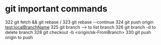 # git important commands
  322  git fetch && git rebase <origin>/<test>
  323  git rebase --continue
  324  git push origin <test:localBranchName>
  325  git branch --> to list branch
  326  git branch -d <sk-BranchName> to delete branch
  328  git checkout -b <sk-LocalBranchName> <origin/sk-FromBranch>
  330  git push origin <sk-localBranch> to push  
